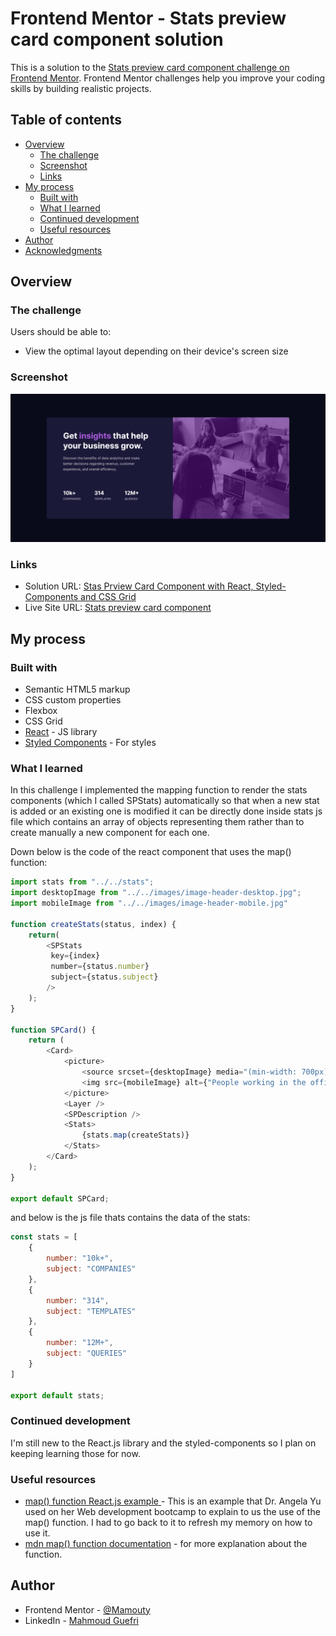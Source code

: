 # Frontend Mentor - Stats preview card component solution

This is a solution to the [Stats preview card component challenge on Frontend Mentor](https://www.frontendmentor.io/challenges/stats-preview-card-component-8JqbgoU62). Frontend Mentor challenges help you improve your coding skills by building realistic projects. 

## Table of contents

- [Overview](#overview)
  - [The challenge](#the-challenge)
  - [Screenshot](#screenshot)
  - [Links](#links)
- [My process](#my-process)
  - [Built with](#built-with)
  - [What I learned](#what-i-learned)
  - [Continued development](#continued-development)
  - [Useful resources](#useful-resources)
- [Author](#author)
- [Acknowledgments](#acknowledgments)


## Overview

### The challenge

Users should be able to:

- View the optimal layout depending on their device's screen size

### Screenshot

![](./public/Frontend%20Mentor%20Stats%20preview%20card%20component.png)

### Links

- Solution URL: [Stas Prview Card Component with React, Styled-Components and CSS Grid](https://www.frontendmentor.io/solutions/stas-prview-card-component-with-react-styledcomponents-and-css-grid-cCjJi3dq0h)
- Live Site URL: [Stats preview card component](https://mamouty.github.io/stats-preview-card-component/)

## My process

### Built with

- Semantic HTML5 markup
- CSS custom properties
- Flexbox
- CSS Grid
- [React](https://reactjs.org/) - JS library
- [Styled Components](https://styled-components.com/) - For styles

### What I learned

In this challenge I implemented the mapping function to render the stats components (which I called SPStats) automatically so that when a new stat is added or an existing one is modified it can be directly done inside stats js file which contains an array of objects representing them rather than to create manually a new component for each one. 

Down below is the code of the react component that uses the map() function:
```js
import stats from "../../stats";
import desktopImage from "../../images/image-header-desktop.jpg";
import mobileImage from "../../images/image-header-mobile.jpg"

function createStats(status, index) {
    return(
        <SPStats
         key={index}
         number={status.number}
         subject={status.subject}
        />
    );
}

function SPCard() {
    return (
        <Card>
            <picture>
                <source srcset={desktopImage} media="(min-width: 700px)" />
                <img src={mobileImage} alt={"People working in the office."} />
            </picture>
            <Layer />
            <SPDescription />
            <Stats>
                {stats.map(createStats)}
            </Stats>
        </Card>
    );
}

export default SPCard;
```

and below is the js file thats contains the data of the stats:

```js
const stats = [
    {
        number: "10k+",
        subject: "COMPANIES"
    },
    {
        number: "314",
        subject: "TEMPLATES"
    },
    {
        number: "12M+",
        subject: "QUERIES"
    }
]

export default stats;
```

### Continued development

I'm still new to the React.js library and the styled-components so I plan on keeping learning those for now.

### Useful resources

- [map() function React.js example ](https://codesandbox.io/s/mapping-components-forked-ip8q89?file=/src/contacts.js) - This is an example that Dr. Angela Yu used on her Web development bootcamp to explain to us the use of the map() function. I had to go back to it to refresh my memory on how to use it.
- [mdn map() function documentation](https://developer.mozilla.org/en-US/docs/Web/JavaScript/Reference/Global_Objects/Array/map) - for more explanation about the function.

## Author
- Frontend Mentor - [@Mamouty](https://www.frontendmentor.io/profile/Mamouty)
- LinkedIn - [Mahmoud Guefri](https://www.linkedin.com/in/mahmoud-guefri-6b0269193/)


